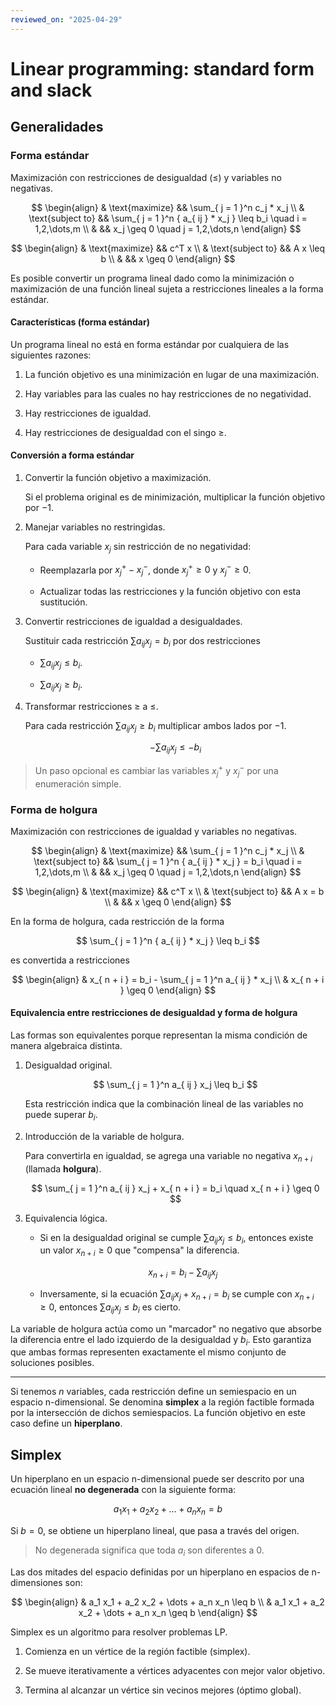 ```yaml
---
reviewed_on: "2025-04-29"
---
```


# Linear programming: standard form and slack

## Generalidades

### Forma estándar

Maximización con restricciones de desigualdad ($\leq$) y variables no negativas.

$$
\begin{align}
	& \text{maximize}   && \sum_{ j = 1 }^n c_j * x_j \\
	& \text{subject to} && \sum_{ j = 1 }^n { a_{ ij } * x_j } \leq b_i \quad i = 1,2,\dots,m \\
	&                   && x_j \geq 0 \quad j = 1,2,\dots,n
\end{align}
$$

$$
\begin{align}
	& \text{maximize}   && c^T x \\
	& \text{subject to} && A x \leq b \\
	&                   && x \geq 0
\end{align}
$$

Es posible convertir un programa lineal dado como la minimización o maximización de una función lineal sujeta a restricciones lineales a la forma estándar.

#### Características (forma estándar)

Un programa lineal no está en forma estándar por cualquiera de las siguientes razones:

1. La función objetivo es una minimización en lugar de una maximización.

2. Hay variables para las cuales no hay restricciones de no negatividad.

3. Hay restricciones de igualdad.

4. Hay restricciones de desigualdad con el singo $\geq$.

#### Conversión a forma estándar

1. Convertir la función objetivo a maximización.

	Si el problema original es de minimización, multiplicar la función objetivo por $-1$.

2. Manejar variables no restringidas.

	Para cada variable $x_j$ sin restricción de no negatividad:

	- Reemplazarla por $x_j^+ - x_j^-$, donde $x_j^+ \geq 0$ y $x_j^- \geq 0$.

	- Actualizar todas las restricciones y la función objetivo con esta sustitución.

3. Convertir restricciones de igualdad a desigualdades.

	Sustituir cada restricción $\sum a_{ ij } x_j = b_i$ por dos restricciones

	- $\sum a_{ ij } x_j \leq b_i$.

	- $\sum a_{ ij } x_j \geq b_i$.

4. Transformar restricciones $\geq$ a $\leq$.

	Para cada restricción $\sum a_{ ij } x_j \geq b_i$ multiplicar ambos lados por $-1$.

	$$
	-\sum a_{ ij } x_j \leq -b_i
	$$

> Un paso opcional es cambiar las variables ${ x_j }^+$ y ${ x_j }^-$ por una enumeración simple.

### Forma de holgura

Maximización con restricciones de igualdad y variables no negativas.

$$
\begin{align}
	& \text{maximize}   && \sum_{ j = 1 }^n c_j * x_j \\
	& \text{subject to} && \sum_{ j = 1 }^n { a_{ ij } * x_j } = b_i \quad i = 1,2,\dots,m \\
	&                   && x_j \geq 0 \quad j = 1,2,\dots,n
\end{align}
$$

$$
\begin{align}
	& \text{maximize}   && c^T x \\
	& \text{subject to} && A x = b \\
	&                   && x \geq 0
\end{align}
$$

En la forma de holgura, cada restricción de la forma

$$
\sum_{ j = 1 }^n { a_{ ij } * x_j } \leq b_i
$$

es convertida a restricciones

$$
\begin{align}
	& x_{ n + i } = b_i - \sum_{ j = 1 }^n a_{ ij } * x_j \\
	& x_{ n + i } \geq 0
\end{align}
$$

#### Equivalencia entre restricciones de desigualdad y forma de holgura

Las formas son equivalentes porque representan la misma condición de manera algebraica distinta.

1. Desigualdad original.

	$$
	\sum_{ j = 1 }^n a_{ ij } x_j \leq b_i
	$$

	Esta restricción indica que la combinación lineal de las variables no puede superar $b_i$.

2. Introducción de la variable de holgura.

	Para convertirla en igualdad, se agrega una variable no negativa $x_{ n + i }$ (llamada **holgura**).

	$$ 
	\sum_{ j = 1 }^n a_{ ij } x_j + x_{ n + i } = b_i \quad x_{ n + i } \geq 0
	$$

3. Equivalencia lógica.

	- Si en la desigualdad original se cumple $\sum a_{ ij } x_j \leq b_i$, entonces existe un valor $x_{ n + i } \geq 0$ que "compensa" la diferencia.

		$$ 
		x_{ n + i } = b_i - \sum a_{ ij } x_j
		$$

	- Inversamente, si la ecuación $\sum a_{ ij } x_j + x_{ n + i } = b_i$ se cumple con $x_{ n + i } \geq 0$, entonces $\sum a_{ ij } x_j \leq b_i$ es cierto.

La variable de holgura actúa como un "marcador" no negativo que absorbe la diferencia entre el lado izquierdo de la desigualdad y $b_i$. Esto garantiza que ambas formas representen exactamente el mismo conjunto de soluciones posibles.

---

Si tenemos $n$ variables, cada restricción define un semiespacio en un espacio n-dimensional. Se denomina **simplex** a la región factible formada por la intersección de dichos semiespacios. La función objetivo en este caso define un **hiperplano**.

## Simplex

Un hiperplano en un espacio n-dimensional puede ser descrito por una ecuación lineal **no degenerada** con la siguiente forma:

$$
a_1 x_1 + a_2 x_2 + \dots + a_n x_n = b
$$

Si $b = 0$, se obtiene un hiperplano lineal, que pasa a través del origen.

> No degenerada significa que toda $a_i$ son diferentes a $0$.

Las dos mitades del espacio definidas por un hiperplano en espacios de n-dimensiones son:

$$
\begin{align}
	& a_1 x_1 + a_2 x_2 + \dots + a_n x_n \leq b \\
	& a_1 x_1 + a_2 x_2 + \dots + a_n x_n \geq b
\end{align}
$$

Simplex es un algoritmo para resolver problemas LP.

1. Comienza en un vértice de la región factible (simplex).

2. Se mueve iterativamente a vértices adyacentes con mejor valor objetivo.

3. Termina al alcanzar un vértice sin vecinos mejores (óptimo global).